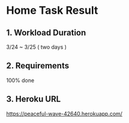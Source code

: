 # Home Task Result

## 1. Workload Duration
3/24 ~ 3/25 ( two days )

## 2. Requirements
100% done

## 3. Heroku URL
https://peaceful-wave-42640.herokuapp.com/
